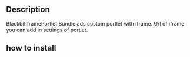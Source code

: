 ## Description

BlackbitIframePortlet Bundle ads custom portlet with iframe. Url of iframe you can add in settings of portlet.

## how to install
